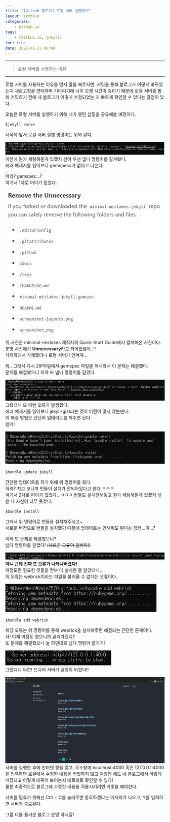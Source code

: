 ```yaml
---
title: "[Github 블로그] 로컬 서버 실행하기"
layout: archive
categories: 
    - Github.io
tags: 
    - [Github.io, jekyll]
toc: true
date: 2022-01-12 08:00
---
```

------------------

> 로컬 서버를 사용하는 이유
-------------------

로컬 서버를 사용하는 이유를 먼저 말을 해주자면, 커밋을 통해 블로그가 어떻게 바뀌었는지 새로고침을 연타하며 기다리기에 너무 오랜 시간이 걸리기 때문에 로컬 서버를 통해 커밋하기 전에 내 블로그가 어떻게 수정되었는 지 빠르게 확인할 수 있다는 장점이 있다.  

오늘은 로컬 서버를 실행하기 위해 내가 했던 삽질을 공유해볼 예정이다.
```
$jekyll serve
```
시작에 앞서 로컬 서버 실행 명령어는 위와 같다.

![image](/assets/images/blog/gemspec.PNG)  
이전에 뭔가 세팅해둔게 있겠지 싶어 우선 냅다 명령어를 갈겨봤다.  
에러 메세지를 읽어보니 gemspecs가 없다고 나온다.  

어라? gemspec...?  
여기서 1차로 어이가 없었다.  

![image](/assets/images/blog/Unnec.PNG)  
위 사진은 minimal-mistakes 제작자의 Quick-Start Guide에서 캡쳐해온 사진이다.  
분명 사진에선 **Unnecessary**라고 되어있잖아..!!  
삭제하래서 삭제했더니 로컬 서버가 안켜져...

뭐.. 그래서 다시 ZIP파일에서 gemspec 파일을 꺼내와서 이 문제는 해결했다.  
문제를 해결했으니 이제 또 냅다 명령어를 갈겼다.

![image](/assets/images/blog/gist.PNG)  
그랬더니 또 이런 오류가 발생했다.  
에러 메세지를 읽어보니 jekyll-gist라는 것이 버전이 맞지 않는댄다.  
이 해결 방법은 간단히 업데이트를 해주면 된다.  
쉽네!

![image](/assets/images/blog/bundle.PNG)  
```
$bundle update jekyll
```
간단한 업데이트를 하기 위해 위 명령어를 쳤다.  
어라? 치고 보니까 번들이 설치가 안되어있다고 한다 ㅋㅋㅋ  
여기서 2차로 어이가 없었다.. ㅋㅋㅋ 번들도 설치안해놓고 뭔가 세팅해둔게 있겠지 싶은 나 자신이 너무 웃겼다.  

```
$bundle install
```
그래서 위 명령어로 번들을 설치해주시고~  
새로운 버전으로 번들을 설치했기 때문에 업데이트는 안해줘도 된다는 장점...이...?  

이제 또 문제를 해결했으니?  
냅다 명령어를 갈겼다! ~~(새로운 오류야 덤벼라!)~~

![image](/assets/images/blog/webrick.PNG)  
**아니 근데 진짜 또 오류가 나타나버렸다!**  
이정도면 필요한 것들을 전부 다 설치한 줄 알았더니..  
위 오류는 webrick이라는 파일을 불러올 수 없다는 오류이다.

![image](/assets/images/blog/down_webrick.PNG)  
```
$bundle add webrick
```
해당 오류는 위 명령어를 통해 webrick을 설치해주면 해결되는 간단한 문제이다.  
자! 이제 이정도 했으니까 굴러가겠지?  
또 문제를 해결했으니 늘 하던대로 냅다 명령어 갈기기!

![image](/assets/images/blog/run_server.PNG)  
그랬더니 짜잔! 드디어 서버가 실행이 되었다!!  

![image](/assets/images/blog/local.PNG) 
서버를 실행한 후에 인터넷 창을 열고, 주소창에 localhost:4000 혹은 127.0.0.1:4000을 입력하면 로컬에서 수정한 내용을 커밋하지 않고 저장만 해도 내 블로그에서 어떻게 저장되고 어떻게 바뀌어 보이는지 바로바로 확인할 수 있다!  
물론 최종적으로 블로그에 수정한 내용을 적용시키려면 커밋을 해야한다.

서버를 멈추기 위해선 Ctrl + C를 눌러주면 종료하겠냐는 메세지가 나오고, Y를 입력하면 서버가 종료된다.

그럼 다들 즐거운 블로그 운영 하시길!